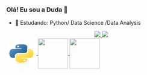### Olá! Eu sou a Duda 👋

- 🌱 Estudando: Python/ Data Science /Data Analysis

<div align="center">
  <a href="https://github.com/rafaballerini">
  <img height="180em" src="https://github-readme-stats.vercel.app/api?username=Dudahye&show_icons=true&theme=dracula&include_all_commits=true&count_private=true"/>
  <img height="180em" src="https://github-readme-stats.vercel.app/api/top-langs/?username=Dudahye&layout=compact&langs_count=7&theme=dracula"/>
</div>

  <img align="center" alt="Rafa-Python" height="60" width="80" src="https://raw.githubusercontent.com/devicons/devicon/master/icons/python/python-original.svg">
  <img align="center" height="80" width="80" src="https://cdn.jsdelivr.net/gh/devicons/devicon/icons/mysql/mysql-original-wordmark.svg" />
<img align="center" height="80" width="80" src="https://cdn.jsdelivr.net/gh/devicons/devicon/icons/pandas/pandas-original-wordmark.svg" />
  

